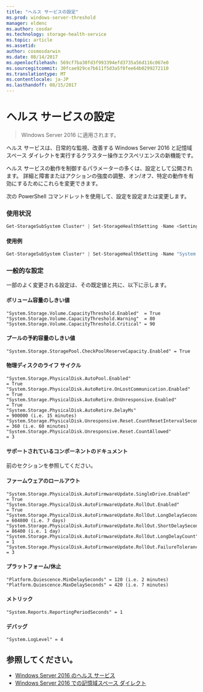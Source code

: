 ```yaml
---
title: "ヘルス サービスの設定"
ms.prod: windows-server-threshold
manager: eldenc
ms.author: cosdar
ms.technology: storage-health-service
ms.topic: article
ms.assetid: 
author: cosmosdarwin
ms.date: 08/14/2017
ms.openlocfilehash: 569cf7ba30fd3f993394efd3735a56d116c067e0
ms.sourcegitcommit: 30fcae929ce7b611f5d3a5f8fee64b0299272110
ms.translationtype: MT
ms.contentlocale: ja-JP
ms.lasthandoff: 08/15/2017
---
```

# <a name="health-service-settings"></a>ヘルス サービスの設定
> Windows Server 2016 に適用されます。

ヘルス サービスは、日常的な監視、改善する Windows Server 2016 と記憶域スペース ダイレクトを実行するクラスター操作エクスペリエンスの新機能です。

ヘルス サービスの動作を制御するパラメーターの多くは、設定として公開されます。 詳細と障害またはアクションの強度の調整、オン/オフ、特定の動作を有効にするためにこれらを変更できます。

次の PowerShell コマンドレットを使用して、設定を設定または変更します。

### <a name="usage"></a>使用状況

```PowerShell
Get-StorageSubSystem Cluster* | Set-StorageHealthSetting -Name <SettingName> -Value <Value>  
```

#### <a name="example"></a>使用例

```PowerShell
Get-StorageSubSystem Cluster* | Set-StorageHealthSetting -Name "System.Storage.Volume.CapacityThreshold.Warning" -Value 70
```

### <a name="common-settings"></a>一般的な設定

一部のよく変更される設定は、その既定値と共に、以下に示します。

#### <a name="volume-capacity-threshold"></a>ボリューム容量のしきい値

```
"System.Storage.Volume.CapacityThreshold.Enabled"  = True
"System.Storage.Volume.CapacityThreshold.Warning"  = 80
"System.Storage.Volume.CapacityThreshold.Critical" = 90
```

#### <a name="pool-reserve-capacity-threshold"></a>プールの予約容量のしきい値

```
"System.Storage.StoragePool.CheckPoolReserveCapacity.Enabled" = True
```

#### <a name="physical-disk-lifecycle"></a>物理ディスクのライフ サイクル

```
"System.Storage.PhysicalDisk.AutoPool.Enabled"                             = True
"System.Storage.PhysicalDisk.AutoRetire.OnLostCommunication.Enabled"       = True
"System.Storage.PhysicalDisk.AutoRetire.OnUnresponsive.Enabled"            = True
"System.Storage.PhysicalDisk.AutoRetire.DelayMs"                           = 900000 (i.e. 15 minutes)
"System.Storage.PhysicalDisk.Unresponsive.Reset.CountResetIntervalSeconds" = 360 (i.e. 60 minutes)
"System.Storage.PhysicalDisk.Unresponsive.Reset.CountAllowed"              = 3
```

#### <a name="supported-components-document"></a>サポートされているコンポーネントのドキュメント

前のセクションを参照してください。

#### <a name="firmware-rollout"></a>ファームウェアのロールアウト

```
"System.Storage.PhysicalDisk.AutoFirmwareUpdate.SingleDrive.Enabled"       = True
"System.Storage.PhysicalDisk.AutoFirmwareUpdate.RollOut.Enabled"           = True
"System.Storage.PhysicalDisk.AutoFirmwareUpdate.RollOut.LongDelaySeconds"  = 604800 (i.e. 7 days)
"System.Storage.PhysicalDisk.AutoFirmwareUpdate.RollOut.ShortDelaySeconds" = 86400 (i.e. 1 day)
"System.Storage.PhysicalDisk.AutoFirmwareUpdate.RollOut.LongDelayCount"    = 1
"System.Storage.PhysicalDisk.AutoFirmwareUpdate.RollOut.FailureTolerance"  = 3
```

#### <a name="platform--quiescence"></a>プラットフォーム/休止

```
"Platform.Quiescence.MinDelaySeconds" = 120 (i.e. 2 minutes)
"Platform.Quiescence.MaxDelaySeconds" = 420 (i.e. 7 minutes)
```

#### <a name="metrics"></a>メトリック

```
"System.Reports.ReportingPeriodSeconds" = 1
```

#### <a name="debugging"></a>デバッグ

```
"System.LogLevel" = 4
```

## <a name="see-also"></a>参照してください。

- [Windows Server 2016 のヘルス サービス](health-service-overview.md)
- [Windows Server 2016 での記憶域スペース ダイレクト](../storage/storage-spaces/storage-spaces-direct-overview.md)
